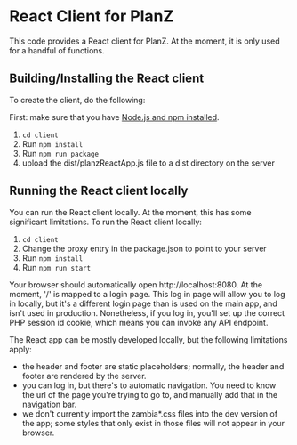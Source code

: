 # React Client for PlanZ

This code provides a React client for PlanZ. At the moment, it is only used for a handful of functions.

## Building/Installing the React client

To create the client, do the following:

First: make sure that you have [Node.js and npm installed](https://nodejs.org/en/download/).

1. `cd client`
2. Run `npm install`
3. Run `npm run package`
4. upload the dist/planzReactApp.js file to a dist directory on the server

## Running the React client locally

You can run the React client locally. At the moment, this has some significant limitations. To run the
React client locally:

1. `cd client`
2. Change the proxy entry in the package.json to point to your server
3. Run `npm install`
4. Run `npm run start`

Your browser should automatically open http://localhost:8080. At the moment, '/' is mapped to a login page.
This log in page will allow you to log in locally, but it's a different login page than is used on the main app,
and isn't used in production. Nonetheless, if you log in, you'll set up the correct PHP session id cookie,
which means you can invoke any API endpoint.

The React app can be mostly developed locally, but the following limitations apply:

- the header and footer are static placeholders; normally, the header and footer are rendered by the server.
- you can log in, but there's to automatic navigation. You need to know the url of the page you're trying
  to go to, and manually add that in the navigation bar.
- we don't currently import the zambia*.css files into the dev version of the app; some styles that only
  exist in those files will not appear in your browser.
